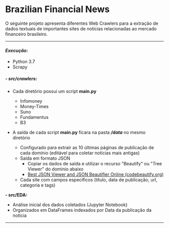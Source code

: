 # Brazilian Financial News
O seguinte projeto apresenta diferentes Web Crawlers para a extração de dados textuais de importantes sites de notícias relacionadas ao mercado financeiro brasileiro.

------

#### *Execução:*

- Python 3.7
- Scrapy

##### - src/crawlers:

- Cada diretório possui um script **main.py** 
  - Infomoney
  - Money-Times
  - Suno
  - Fundamentus
  - B3

- A saída de cada script **main.py** ficara na pasta ***/data*** no mesmo diretório
  - Configurado para extrair as 10 últimas páginas de publicação de cada domínio (editável para coletar notícias mais antigas) 
  - Saída em formato JSON
    - Copiar os dados de saída e utilizar o recurso "Beautify" ou "Tree Viewer" do domínio abaixo
    - [Best JSON Viewer and JSON Beautifier Online (codebeautify.org)](https://codebeautify.org/jsonviewer)
  - Cada site com campos específicos (título, data de publicação, url, categoria e tags)

**- src/EDA:**

- Análise inicial dos dados coletados (Jupyter Notebook)
- Organizados em DataFrames indexados por Data da publicação da notícia

---

